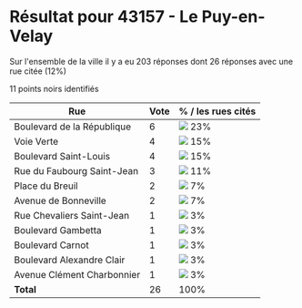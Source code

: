 # Résultat pour 43157 - Le Puy-en-Velay

Sur l'ensemble de la ville il y a eu 203 réponses dont 26 réponses avec une rue citée (12%)

11 points noirs identifiés

| Rue | Vote | % / les rues cités|
|-----|------|-------------------|
| Boulevard de la République | 6 | <img src="../../img/bar_23.gif" />&nbsp;23%|
| Voie Verte | 4 | <img src="../../img/bar_15.gif" />&nbsp;15%|
| Boulevard Saint-Louis | 4 | <img src="../../img/bar_15.gif" />&nbsp;15%|
| Rue du Faubourg Saint-Jean | 3 | <img src="../../img/bar_11.gif" />&nbsp;11%|
| Place du Breuil | 2 | <img src="../../img/bar_7.gif" />&nbsp;7%|
| Avenue de Bonneville | 2 | <img src="../../img/bar_7.gif" />&nbsp;7%|
| Rue Chevaliers Saint-Jean | 1 | <img src="../../img/bar_3.gif" />&nbsp;3%|
| Boulevard Gambetta | 1 | <img src="../../img/bar_3.gif" />&nbsp;3%|
| Boulevard Carnot | 1 | <img src="../../img/bar_3.gif" />&nbsp;3%|
| Boulevard Alexandre Clair | 1 | <img src="../../img/bar_3.gif" />&nbsp;3%|
| Avenue Clément Charbonnier | 1 | <img src="../../img/bar_3.gif" />&nbsp;3%|
| **Total** | 26 | 100%|
